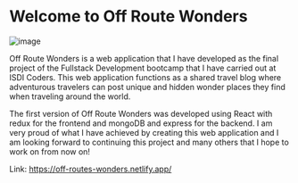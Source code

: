 # Welcome to Off Route Wonders

![image](https://user-images.githubusercontent.com/84075174/151149844-9ae71d46-bfe5-4e2e-b9fd-c79d30ca7be4.png)

Off Route Wonders is a web application that I have developed as the final project of the Fullstack Development bootcamp that I have carried out at ISDI Coders. This web application functions as a shared travel blog where adventurous travelers can post unique and hidden wonder places they find when traveling around the world.

The first version of Off Route Wonders was developed using React with redux for the frontend and mongoDB and express for the backend. I am very proud of what I have achieved by creating this web application and I am looking forward to continuing this project and many others that I hope to work on from now on!

Link: https://off-routes-wonders.netlify.app/
